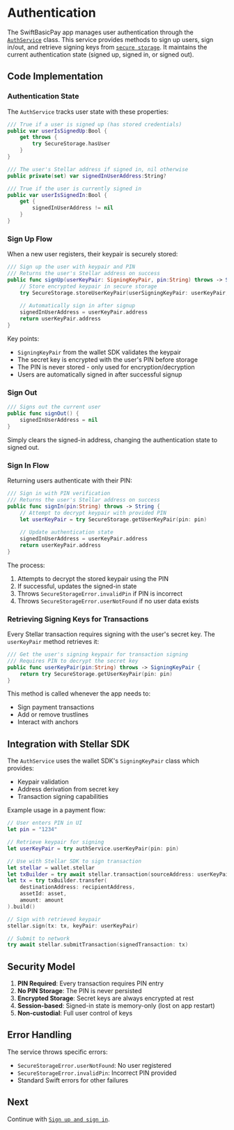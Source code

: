 # Authentication

The SwiftBasicPay app manages user authentication through the [`AuthService`](https://github.com/Soneso/SwiftBasicPay/blob/main/SwiftBasicPay/services/AuthService.swift) class. This service provides methods to sign up users, sign in/out, and retrieve signing keys from [`secure storage`](secure_data_storage.md). It maintains the current authentication state (signed up, signed in, or signed out).

## Code Implementation

### Authentication State

The `AuthService` tracks user state with these properties:

```swift
/// True if a user is signed up (has stored credentials)
public var userIsSignedUp:Bool {
    get throws {
        try SecureStorage.hasUser
    }
}

/// The user's Stellar address if signed in, nil otherwise
public private(set) var signedInUserAddress:String?

/// True if the user is currently signed in
public var userIsSignedIn:Bool {
    get {
        signedInUserAddress != nil
    }
}
```

### Sign Up Flow

When a new user registers, their keypair is securely stored:

```swift
/// Sign up the user with keypair and PIN
/// Returns the user's Stellar address on success
public func signUp(userKeyPair: SigningKeyPair, pin:String) throws -> String {
    // Store encrypted keypair in secure storage
    try SecureStorage.storeUserKeyPair(userSigningKeyPair: userKeyPair, pin: pin)
    
    // Automatically sign in after signup
    signedInUserAddress = userKeyPair.address
    return userKeyPair.address
}
```

Key points:
- `SigningKeyPair` from the wallet SDK validates the keypair
- The secret key is encrypted with the user's PIN before storage
- The PIN is never stored - only used for encryption/decryption
- Users are automatically signed in after successful signup

### Sign Out

```swift
/// Signs out the current user
public func signOut() {
    signedInUserAddress = nil
}
```

Simply clears the signed-in address, changing the authentication state to signed out.

### Sign In Flow

Returning users authenticate with their PIN:

```swift
/// Sign in with PIN verification
/// Returns the user's Stellar address on success
public func signIn(pin:String) throws -> String {
    // Attempt to decrypt keypair with provided PIN
    let userKeyPair = try SecureStorage.getUserKeyPair(pin: pin)
    
    // Update authentication state
    signedInUserAddress = userKeyPair.address
    return userKeyPair.address
}
```

The process:
1. Attempts to decrypt the stored keypair using the PIN
2. If successful, updates the signed-in state
3. Throws `SecureStorageError.invalidPin` if PIN is incorrect
4. Throws `SecureStorageError.userNotFound` if no user data exists

### Retrieving Signing Keys for Transactions

Every Stellar transaction requires signing with the user's secret key. The `userKeyPair` method retrieves it:

```swift
/// Get the user's signing keypair for transaction signing
/// Requires PIN to decrypt the secret key
public func userKeyPair(pin:String) throws -> SigningKeyPair {
    return try SecureStorage.getUserKeyPair(pin: pin)
}
```

This method is called whenever the app needs to:
- Sign payment transactions
- Add or remove trustlines
- Interact with anchors

## Integration with Stellar SDK

The `AuthService` uses the wallet SDK's `SigningKeyPair` class which provides:
- Keypair validation
- Address derivation from secret key
- Transaction signing capabilities

Example usage in a payment flow:

```swift
// User enters PIN in UI
let pin = "1234"

// Retrieve keypair for signing
let userKeyPair = try authService.userKeyPair(pin: pin)

// Use with Stellar SDK to sign transaction
let stellar = wallet.stellar
let txBuilder = try await stellar.transaction(sourceAddress: userKeyPair)
let tx = try txBuilder.transfer(
    destinationAddress: recipientAddress,
    assetId: asset,
    amount: amount
).build()

// Sign with retrieved keypair
stellar.sign(tx: tx, keyPair: userKeyPair)

// Submit to network
try await stellar.submitTransaction(signedTransaction: tx)
```

## Security Model

1. **PIN Required**: Every transaction requires PIN entry
2. **No PIN Storage**: The PIN is never persisted
3. **Encrypted Storage**: Secret keys are always encrypted at rest
4. **Session-based**: Signed-in state is memory-only (lost on app restart)
5. **Non-custodial**: Full user control of keys

## Error Handling

The service throws specific errors:
- `SecureStorageError.userNotFound`: No user registered
- `SecureStorageError.invalidPin`: Incorrect PIN provided
- Standard Swift errors for other failures

## Next

Continue with [`Sign up and sign in`](signup_and_sign_in.md).